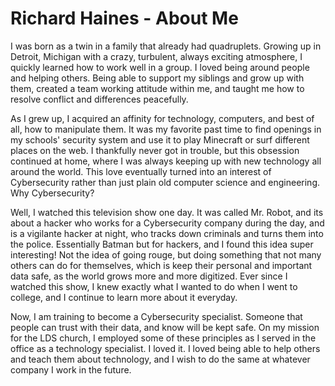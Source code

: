 # Richard Haines - About Me 

I was born as a twin in a family that already had quadruplets. Growing up in Detroit, Michigan with a crazy, turbulent, always exciting atmosphere, I quickly learned how to work well in a group. I loved being around people and helping others. Being able to support my siblings and grow up with them, created a team working attitude within me, and taught me how to resolve conflict and differences peacefully.

As I grew up, I acquired an affinity for technology, computers, and best of all, how to manipulate them. It was my favorite past time to find openings in my schools' security system and use it to play Minecraft or surf different places on the web. I thankfully never got in trouble, but this obsession continued at home, where I was always keeping up with new technology all around the world. This love eventually turned into an interest of Cybersecurity rather than just plain old computer science and engineering. Why Cybersecurity?

Well, I watched this television show one day. It was called Mr. Robot, and its about a hacker who works for a Cybersecurity company during the day, and is a vigilante hacker at night, who tracks down criminals and turns them into the police. Essentially Batman but for hackers, and I found this idea super interesting! Not the idea of going rouge, but doing something that not many others can do for themselves, which is keep their personal and important data safe, as the world grows more and more digitized. Ever since I watched this show, I knew exactly what I wanted to do when I went to college, and I continue to learn more about it everyday.

Now, I am training to become a Cybersecurity specialist. Someone that people can trust with their data, and know will be kept safe. On my mission for the LDS church, I employed some of these principles as I served in the office as a technology specialist. I loved it. I loved being able to help others and teach them about technology, and I wish to do the same at whatever company I work in the future.

